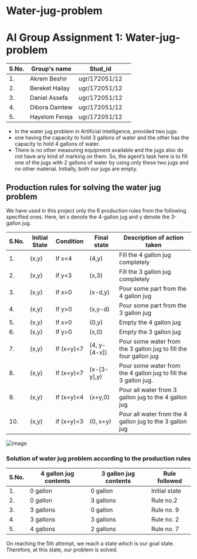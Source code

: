 # Water-jug-problem
# AI Group Assignment 1:  Water-jug-problem



|S.No. |Group's name	                | Stud_id            ||
|------|-----------------------|-----------------------|------|
| 1.   |	Akrem Beshir                |  ugr/172051/12   |  |
| 2.   |	Bereket Hailay              |  ugr/172051/12   |  |
| 3.   |	Daniel Assefa	            |  ugr/172051/12   |  |
| 4.   |	Dibora Damtew	            |  ugr/172051/12   |  |
| 5.   |	Hayelom Fereja	            |  ugr/172051/12   |  |




 
 
- In the water jug problem in Artificial Intelligence,  provided two jugs: 
- one having the capacity to hold 3 gallons of water and the other has the capacity to hold 4 gallons of water.
- There is no other measuring equipment available and the jugs also do not have any kind of marking on them. So, the agent’s task here is to fill one of the jugs with 2 gallons of water by using only these two jugs and no other material. Initially, both our jugs are empty.
 
 ## Production rules for solving the water jug problem
We have used in this project only the 6 production rules from the following specified ones.
Here, let x denote the 4-gallon jug and y denote the 3-gallon jug.

| S.No. |	Initial State	| Condition    |	Final state  |	Description of action taken                                          |
|-------|---------------|--------------|--------------|----------------------------------------------------------------------|
| 1.    |	(x,y)	        | If x<4	      | (4,y)	       | Fill the 4 gallon jug completely                                     |
| 2.    |	(x,y)         |	if y<3       |	(x,3)	       | Fill the 3 gallon jug completely                                     |
| 3.	   |(x,y)	         | If x>0	      | (x-d,y)	     | Pour some part from the 4 gallon jug                                 |
| 4.	   | (x,y)	        | If y>0	      | (x,y-d)	     | Pour some part from the 3 gallon jug                                 |
| 5.    |	(x,y)	        | If x>0	      | (0,y)	       | Empty the 4 gallon jug                                               |
| 6.	   |(x,y)	         | If y>0	      | (x,0)        |	Empty the 3 gallon jug                                               |
| 7.	   |(x,y)	         | If (x+y)<7	  | (4, y-[4-x])	| Pour some water from the 3 gallon jug to fill the four gallon jug    |
| 8.	   |(x,y)	         | If (x+y)<7	  | (x-[3-y],y)	 |Pour some water from the 4 gallon jug to fill the 3 gallon jug.       |
| 9.	   |(x,y)	         | If (x+y)<4	  | (x+y,0)	     |Pour all water from 3 gallon jug to the 4 gallon jug                  |
| 10.	  |(x,y)	         |if (x+y)<3	   | (0, x+y)	    |Pour all water from the 4 gallon jug to the 3 gallon jug              |

![image](https://github.com/Siddhipatade/Water-jug-problem/assets/91780318/c686d388-c60e-49f3-ad1f-514d3d7afcae)


### Solution of water jug problem according to the production rules
|S.No.	| 4 gallon jug contents	| 3 gallon jug contents |	Rule followed |
|------|-----------------------|-----------------------|---------------|
| 1.   |	0 gallon              |	0 gallon	             | Initial state |
| 2.   |	0 gallon              |	3 gallons	            | Rule no.2     |
| 3.   |	3 gallons	            | 0 gallon	             | Rule no. 9    |
| 4.   |	3 gallons	            | 3 gallons	            | Rule no. 2    |
| 5.   |	4 gallons	            | 2 gallons	            | Rule no. 7    |


On reaching the 5th attempt, we reach a state which is our goal state. Therefore, at this state, our problem is solved.
